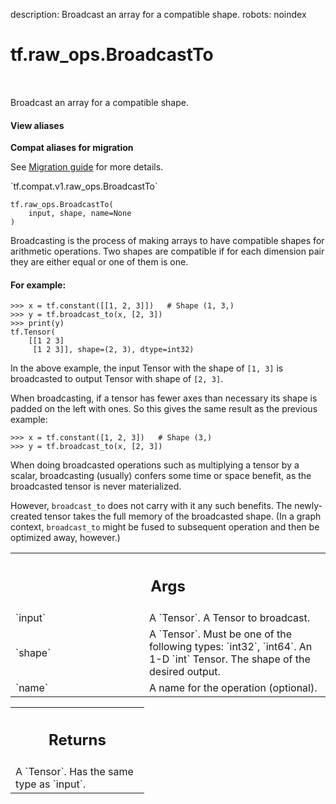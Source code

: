 description: Broadcast an array for a compatible shape.
robots: noindex

# tf.raw_ops.BroadcastTo

<!-- Insert buttons and diff -->

<table class="tfo-notebook-buttons tfo-api nocontent" align="left">

</table>



Broadcast an array for a compatible shape.


<section class="expandable">
  <h4 class="showalways">View aliases</h4>
  <p>
<b>Compat aliases for migration</b>
<p>See
<a href="https://www.tensorflow.org/guide/migrate">Migration guide</a> for
more details.</p>
<p>`tf.compat.v1.raw_ops.BroadcastTo`</p>
</p>
</section>

<pre class="devsite-click-to-copy prettyprint lang-py tfo-signature-link">
<code>tf.raw_ops.BroadcastTo(
    input, shape, name=None
)
</code></pre>



<!-- Placeholder for "Used in" -->

Broadcasting is the process of making arrays to have compatible shapes
for arithmetic operations. Two shapes are compatible if for each
dimension pair they are either equal or one of them is one.

#### For example:



```
>>> x = tf.constant([[1, 2, 3]])   # Shape (1, 3,)
>>> y = tf.broadcast_to(x, [2, 3])
>>> print(y)
tf.Tensor(
    [[1 2 3]
     [1 2 3]], shape=(2, 3), dtype=int32)
```

In the above example, the input Tensor with the shape of `[1, 3]`
is broadcasted to output Tensor with shape of `[2, 3]`.

When broadcasting, if a tensor has fewer axes than necessary its shape is
padded on the left with ones. So this gives the same result as the previous
example:

```
>>> x = tf.constant([1, 2, 3])   # Shape (3,)
>>> y = tf.broadcast_to(x, [2, 3])
```


When doing broadcasted operations such as multiplying a tensor
by a scalar, broadcasting (usually) confers some time or space
benefit, as the broadcasted tensor is never materialized.

However, `broadcast_to` does not carry with it any such benefits.
The newly-created tensor takes the full memory of the broadcasted
shape. (In a graph context, `broadcast_to` might be fused to
subsequent operation and then be optimized away, however.)

<!-- Tabular view -->
 <table class="responsive fixed orange">
<colgroup><col width="214px"><col></colgroup>
<tr><th colspan="2"><h2 class="add-link">Args</h2></th></tr>

<tr>
<td>
`input`<a id="input"></a>
</td>
<td>
A `Tensor`. A Tensor to broadcast.
</td>
</tr><tr>
<td>
`shape`<a id="shape"></a>
</td>
<td>
A `Tensor`. Must be one of the following types: `int32`, `int64`.
An 1-D `int` Tensor. The shape of the desired output.
</td>
</tr><tr>
<td>
`name`<a id="name"></a>
</td>
<td>
A name for the operation (optional).
</td>
</tr>
</table>



<!-- Tabular view -->
 <table class="responsive fixed orange">
<colgroup><col width="214px"><col></colgroup>
<tr><th colspan="2"><h2 class="add-link">Returns</h2></th></tr>
<tr class="alt">
<td colspan="2">
A `Tensor`. Has the same type as `input`.
</td>
</tr>

</table>

